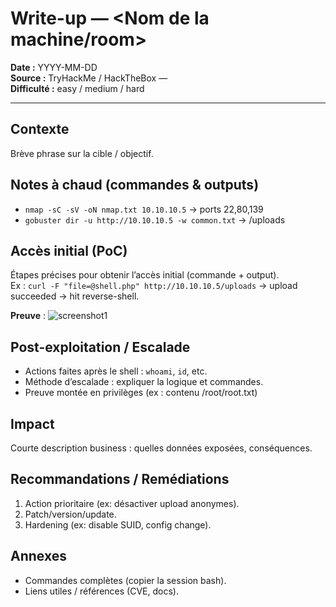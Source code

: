 # Write-up — <Nom de la machine/room>
**Date :** YYYY-MM-DD  
**Source :** TryHackMe / HackTheBox — <lien si public>  
**Difficulté :** easy / medium / hard

---

## Contexte
Brève phrase sur la cible / objectif.

## Notes à chaud (commandes & outputs)
- `nmap -sC -sV -oN nmap.txt 10.10.10.5` → ports 22,80,139
- `gobuster dir -u http://10.10.10.5 -w common.txt` → /uploads

## Accès initial (PoC)
Étapes précises pour obtenir l’accès initial (commande + output).  
Ex : `curl -F "file=@shell.php" http://10.10.10.5/uploads` → upload succeeded → hit reverse-shell.

**Preuve** : ![screenshot1](./screenshots/xxx.png)

## Post-exploitation / Escalade
- Actions faites après le shell : `whoami`, `id`, etc.  
- Méthode d’escalade : expliquer la logique et commandes.  
- Preuve montée en privilèges (ex : contenu /root/root.txt)

## Impact
Courte description business : quelles données exposées, conséquences.

## Recommandations / Remédiations
1. Action prioritaire (ex: désactiver upload anonymes).  
2. Patch/version/update.  
3. Hardening (ex: disable SUID, config change).

## Annexes
- Commandes complètes (copier la session bash).  
- Liens utiles / références (CVE, docs).
